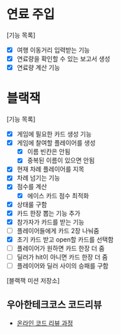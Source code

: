 # 연료 주입
[기능 목록]
- [X] 여행 이동거리 입력받는 기능
- [X] 연료량을 확인할 수 있는 보고서 생성
- [X] 연료량 계산 기능

# 블랙잭
[기능 목록]
- [x] 게임에 필요한 카드 생성 기능
- [x] 게임에 찰여할 플레이어를 생성
  - [x] 이름 빈칸은 안됨
  - [x] 중복된 이름이 있으면 안됨
- [x] 현재 차례 플레이어를 지목
- [x] 차례 넘기는 기능
- [x] 점수를 계산
  - [x] 에이스 카드 점수 최적화
- [x] 상태룰 구함
- [x] 카드 한장 뽑는 기능 추가
- [x] 참가자가 카드를 받는 기능
- [ ] 플레이어들에게 카드 2장 나눠줌
- [x] 초기 카드 받고 open할 카드를 선택함
- [ ] 플레이어가 원하면 카드 한장 더 줌
- [ ] 딜러가 hit이 아니면 카드 한장 더 줌
- [ ] 플레이어와 딜러 사이의 승패를 구함

[블랙잭 미션 저장소]

## 우아한테크코스 코드리뷰

- [온라인 코드 리뷰 과정](https://github.com/woowacourse/woowacourse-docs/blob/master/maincourse/README.md)

